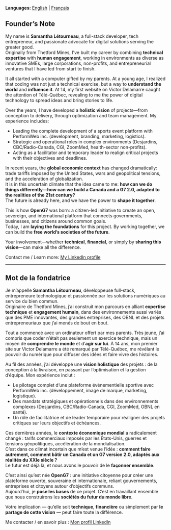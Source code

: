 **Languages:** [English](#english) | [Français](#français)

<a id="english"></a>
## Founder’s Note

My name is **Samantha Létourneau**, a full-stack developer, tech entrepreneur, and passionate advocate for digital solutions serving the greater good.  
Originally from Thetford Mines, I’ve built my career by combining **technical expertise** with **human engagement**, working in environments as diverse as innovative SMEs, large corporations, non-profits, and entrepreneurial ventures that I have led from start to finish.

It all started with a computer gifted by my parents. At a young age, I realized that coding was not just a technical exercise, but a way to **understand the world** and **influence it**. At 14, my first website on Victor Delamarre caught the attention of Télé-Québec, revealing to me the power of digital technology to spread ideas and bring stories to life.

Over the years, I have developed a **holistic vision** of projects—from conception to delivery, through optimization and team management. My experience includes:
- Leading the complete development of a sports event platform with PerformWeb inc. (development, branding, marketing, logistics).
- Strategic and operational roles in complex environments (Desjardins, CBC/Radio-Canada, CGI, ZoomMed, health-sector non-profits).
- Acting as a facilitator and temporary leader to realign critical projects with their objectives and deadlines.

In recent years, the **global economic context** has changed dramatically: trade tariffs imposed by the United States, wars and geopolitical tensions, and the acceleration of globalization.  
It is in this uncertain climate that the idea came to me: **how can we do things differently—how can we build a Canada and a G7 2.0, adapted to the realities of the 21st century?**  
The future is already here, and we have the power to **shape it together**.

This is how **OpenG7** was born: a citizen-led initiative to create an open, sovereign, and international platform that connects governments, businesses, and citizens around common goals.  
Today, I am **laying the foundations** for this project. By working together, we can build the **free world’s societies of the future**.

Your involvement—whether **technical**, **financial**, or simply by **sharing this vision**—can make all the difference.

Contact me / Learn more: [My LinkedIn profile](https://www.linkedin.com/in/letourneausamantha/)

---

<a id="francais"></a>
## Mot de la fondatrice

Je m’appelle **Samantha Létourneau**, développeuse full-stack, entrepreneure technologique et passionnée par les solutions numériques au service du bien commun.  
Originaire de Thetford Mines, j’ai construit mon parcours en alliant **expertise technique** et **engagement humain**, dans des environnements aussi variés que des PME innovantes, des grandes entreprises, des OBNL et des projets entrepreneuriaux que j’ai menés de bout en bout.

Tout a commencé avec un ordinateur offert par mes parents. Très jeune, j’ai compris que coder n’était pas seulement un exercice technique, mais un moyen de **comprendre le monde** et d’**agir sur lui**. À 14 ans, mon premier site sur Victor Delamarre a été remarqué par Télé-Québec, me révélant le pouvoir du numérique pour diffuser des idées et faire vivre des histoires.

Au fil des années, j’ai développé une **vision holistique** des projets : de la conception à la livraison, en passant par l’optimisation et la gestion d’équipe. Mon expérience inclut :
- Le pilotage complet d’une plateforme événementielle sportive avec PerformWeb inc. (développement, image de marque, marketing, logistique).
- Des mandats stratégiques et opérationnels dans des environnements complexes (Desjardins, CBC/Radio-Canada, CGI, ZoomMed, OBNL en santé).
- Un rôle de facilitatrice et de leader temporaire pour réaligner des projets critiques sur leurs objectifs et échéances.

Ces dernières années, le **contexte économique mondial** a radicalement changé : tarifs commerciaux imposés par les États-Unis, guerres et tensions géopolitiques, accélération de la mondialisation.  
C’est dans ce climat incertain que m’est venue l’idée : **comment faire autrement, comment bâtir un Canada et un G7 version 2.0, adaptés aux réalités du XXIe siècle ?**  
Le futur est déjà là, et nous avons le pouvoir de le **façonner ensemble**.

C’est ainsi qu’est née **OpenG7** : une initiative citoyenne pour créer une plateforme ouverte, souveraine et internationale, reliant gouvernements, entreprises et citoyens autour d’objectifs communs.  
Aujourd’hui, je **pose les bases** de ce projet. C’est en travaillant ensemble que nous construirons les **sociétés du futur du monde libre**.

Votre implication — qu’elle soit **technique**, **financière** ou simplement par **le partage de cette vision** — peut faire toute la différence.

Me contacter / en savoir plus : [Mon profil LinkedIn](https://www.linkedin.com/in/letourneausamantha/)
